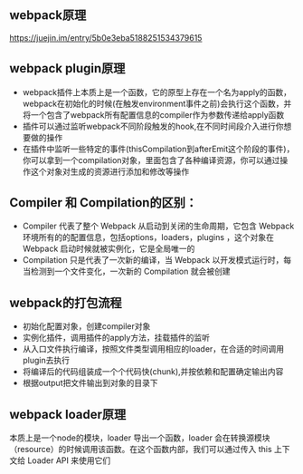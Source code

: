 ## webpack原理
https://juejin.im/entry/5b0e3eba5188251534379615
## webpack plugin原理
* webpack插件上本质上是一个函数，它的原型上存在一个名为apply的函数，webpack在初始化的时候(在触发environment事件之前)会执行这个函数，并将一个包含了webpack所有配置信息的compiler作为参数传递给apply函数
* 插件可以通过监听webpack不同阶段触发的hook,在不同时间段介入进行你想要做的操作
* 在插件中监听一些特定的事件(thisCompilation到afterEmit这个阶段的事件)，你可以拿到一个compilation对象，里面包含了各种编译资源，你可以通过操作这个对象对生成的资源进行添加和修改等操作
## Compiler 和 Compilation的区别：
* Compiler 代表了整个 Webpack 从启动到关闭的生命周期，它包含 Webpack 环境所有的的配置信息，包括options，loaders，plugins ，这个对象在 Webpack 启动时候就被实例化，它是全局唯一的
* Compilation 只是代表了一次新的编译，当 Webpack 以开发模式运行时，每当检测到一个文件变化，一次新的 Compilation 就会被创建
## webpack的打包流程
* 初始化配置对象，创建compiler对象
* 实例化插件，调用插件的apply方法，挂载插件的监听
* 从入口文件执行编译，按照文件类型调用相应的loader，在合适的时间调用plugin去执行
* 将编译后的代码组装成一个个代码快(chunk),并按依赖和配置确定输出内容
* 根据output把文件输出到对象的目录下
## webpack loader原理
本质上是一个node的模块，loader 导出一个函数，loader 会在转换源模块（resource）的时候调用该函数。在这个函数内部，我们可以通过传入 this 上下文给 Loader API 来使用它们